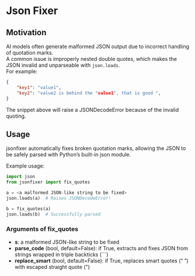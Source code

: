 # Json Fixer

## Motivation

AI models often generate malformed JSON output due to incorrect handling of quotation marks.   
A common issue is improperly nested double quotes, which makes the JSON invalid and unparseable with `json.loads`.   
For example:

```json
{
    "key1": "value1",
    "key2": "value2 is behind the "value1", that is good ",
}
```

The snippet above will raise a JSONDecodeError because of the invalid quoting.

## Usage

jsonfixer automatically fixes broken quotation marks, allowing the JSON to be safely parsed with Python’s built-in json module.

Example usage:
```python
import json
from jsonfixer import fix_quotes

a = <a malformed JSON-like string to be fixed>
json.loads(a)  # Raises JSONDecodeError!

b = fix_quotes(a)
json.loads(b)  # Successfully parsed
```
### Arguments of fix_quotes

* **s**: a malformed JSON-like string to be fixed
* **parse_code** (bool, default=False): if True, extracts and fixes JSON from strings wrapped in triple backticks (```)
* **replace_smart** (bool, default=False): if True, replaces smart quotes (“ ”) with escaped straight quote (\")
